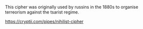This cipher was originally used by russins in the 1880s to organise terreorism against the tsarist regime.

https://cryptii.com/pipes/nihilist-cipher
